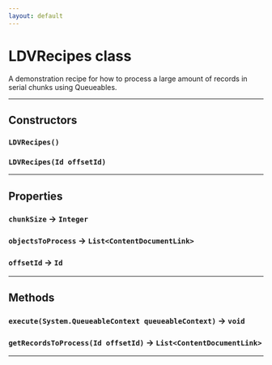 ```yaml
---
layout: default
---
```

# LDVRecipes class

A demonstration recipe for how to process a large amount of records in serial chunks using Queueables.

---
## Constructors
### `LDVRecipes()`
### `LDVRecipes(Id offsetId)`
---
## Properties

### `chunkSize` → `Integer`

### `objectsToProcess` → `List<ContentDocumentLink>`

### `offsetId` → `Id`

---
## Methods
### `execute(System.QueueableContext queueableContext)` → `void`
### `getRecordsToProcess(Id offsetId)` → `List<ContentDocumentLink>`
---
